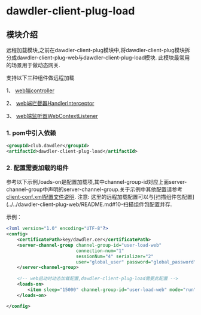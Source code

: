 # dawdler-client-plug-load

## 模块介绍

远程加载模块,之前在dawdler-client-plug模块中,将dawdler-client-plug模块拆分成dawdler-client-plug-web与dawdler-client-plug-load模块.
此模块最常用的场景用于做动态网关. 

支持以下三种组件做远程加载

1、 [web端controller](../../dawdler-client-plug-web/README.md#3-controller注解)

2、 [web端拦截器HandlerInterceptor](../../dawdler-client-plug-web/README.md#5-handlerinterceptor-拦截器)

3、 [web端监听器WebContextListener](../../dawdler-client-plug-web/README.md#6-webcontextlistener-监听器)


### 1. pom中引入依赖

```xml
<groupId>club.dawdler</groupId>
<artifactId>dawdler-client-plug-load</artifactId>
```


### 2. 配置需要加载的组件

参考以下示例,loads-on是配置加载项,其中channel-group-id对应上面server-channel-group中声明的server-channel-group.关于示例中其他配置请参考[client-conf.xml配置文件说明](../../dawdler-client/README.md#2-client-confxml配置文件说明). 注意: 这里的远程加载配置可以与[扫描组件包配置](../../dawdler-client-plug-web/README.md#10-扫描组件包配置并存.

示例：

```xml
<?xml version="1.0" encoding="UTF-8"?>
<config>
    <certificatePath>key/dawdler.cer</certificatePath>
    <server-channel-group channel-group-id="user-load-web"
                          connection-num="1"
                          sessionNum="4" serializer="2"
                          user="global_user" password="global_password">
    </server-channel-group>
  
    <!-- web启动时动态加载配置,dawdler-client-plug-load需要此配置 -->
    <loads-on>
        <item sleep="15000" channel-group-id="user-load-web" mode="run">user</item><!-- 配置加载user-load-web服务中的user模块,channel-group-id指定组,mode=run 为运行模式 不再检查更新,如果不填写mode 默认为debug模式 会触发sleep 检查更新间隔 毫秒单位 -->
    </loads-on>

</config>
``` 


